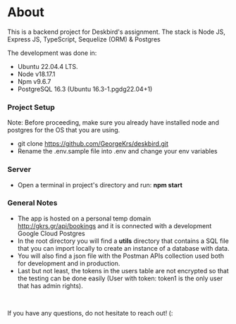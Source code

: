 # About

This is a backend project for Deskbird's assignment.
The stack is Node JS, Express JS, TypeScript, Sequelize (ORM) & Postgres
</br>

The development was done in:

- Ubuntu 22.04.4 LTS.
- Node v18.17.1
- Npm v9.6.7
- PostgreSQL 16.3 (Ubuntu 16.3-1.pgdg22.04+1)

### Project Setup

Note: Before proceeding, make sure you already have installed node and postgres for the OS that you are using.

- git clone https://github.com/GeorgeKrs/deskbird.git
- Rename the .env.sample file into .env and change your env variables

### Server

- Open a terminal in project's directory and run: <b>npm start</b>

### General Notes

- The app is hosted on a personal temp domain http://gkrs.gr/api/bookings and it is connected with a development Google Cloud Postgres
- In the root directory you will find a <b>utils</b> directory that contains a SQL file that you can import locally to create an instance of a database with data.
- You will also find a json file with the Postman APIs collection used both for development and in production.
- Last but not least, the tokens in the users table are not encrypted so that the testing can be done easily (User with token: token1 is the only user that has admin rights).

</br>

If you have any questions, do not hesitate to reach out! (:
